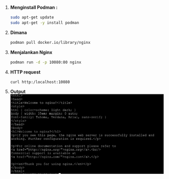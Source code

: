 1. **Menginstall Podman :**
    ```bash
    sudo apt-get update
    sudo apt-get -y install podman
2. **Dimana**
    ```bash
    podman pull docker.io/library/nginx

3. **Menjalankan Nginx**
    ```bash
    podman run -d -p 10080:80 nginx

4. **HTTP request**
    ```bash
    curl http:/localhost:10080

5. **Output**
    ![alt text](image.png)